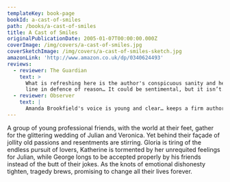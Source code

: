 ```yaml
---
templateKey: book-page
bookId: a-cast-of-smiles
path: /books/a-cast-of-smiles
title: A Cast of Smiles
originalPublicationDate: 2005-01-07T00:00:00.000Z
coverImage: /img/covers/a-cast-of-smiles.jpg
coverSketchImage: /img/covers/a-cast-of-smiles-sketch.jpg
amazonLink: 'http://www.amazon.co.uk/dp/0340624493'
reviews:
  - reviewer: The Guardian
    text: >
      What is refreshing here is the author's conspicuous sanity and her sharp
      line in defence of reason… It could be sentimental, but it isn’t.
  - reviewer: Observer
    text: |
      Amanda Brookfield's voice is young and clear… keeps a firm authorial hand
---
```


A group of young professional friends, with the world at their feet, gather for the glittering wedding of Julian and Veronica. Yet behind their façade of jollity old passions and resentments are stirring. Gloria is tiring of the endless pursuit of lovers, Katherine is tormented by her unrequited feelings for Julian, while George longs to be accepted properly by his friends instead of the butt of their jokes. As the knots of emotional dishonesty tighten, tragedy brews, promising to change all their lives forever.
